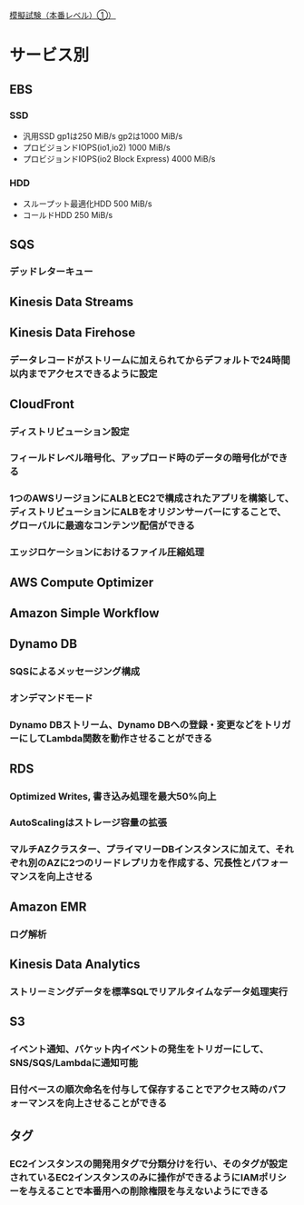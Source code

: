 [模擬試験（本番レベル）①）](https://www.udemy.com/course/aws-associate/learn/quiz/4591360/result/950377312#overview)

# サービス別

## EBS
### SSD 
- 汎用SSD gp1は250 MiB/s gp2は1000 MiB/s
- プロビジョンドIOPS(io1,io2) 1000 MiB/s
- プロビジョンドIOPS(io2 Block Express) 4000 MiB/s
### HDD
- スループット最適化HDD 500 MiB/s
- コールドHDD 250 MiB/s

## SQS
### デッドレターキュー

## Kinesis Data Streams
## Kinesis Data Firehose
### データレコードがストリームに加えられてからデフォルトで24時間以内までアクセスできるように設定

## CloudFront
### ディストリビューション設定
### フィールドレベル暗号化、アップロード時のデータの暗号化ができる
### 1つのAWSリージョンにALBとEC2で構成されたアプリを構築して、ディストリビューションにALBをオリジンサーバーにすることで、グローバルに最適なコンテンツ配信ができる
### エッジロケーションにおけるファイル圧縮処理

## AWS Compute Optimizer

## Amazon Simple Workflow

## Dynamo DB
### SQSによるメッセージング構成
### オンデマンドモード
### Dynamo DBストリーム、Dynamo DBへの登録・変更などをトリガーにしてLambda関数を動作させることができる

## RDS
### Optimized Writes, 書き込み処理を最大50%向上
### AutoScalingはストレージ容量の拡張
### マルチAZクラスター、プライマリーDBインスタンスに加えて、それぞれ別のAZに2つのリードレプリカを作成する、冗長性とパフォーマンスを向上させる

## Amazon EMR
### ログ解析

## Kinesis Data Analytics
### ストリーミングデータを標準SQLでリアルタイムなデータ処理実行

## S3
### イベント通知、バケット内イベントの発生をトリガーにして、SNS/SQS/Lambdaに通知可能
### 日付ベースの順次命名を付与して保存することでアクセス時のパフォーマンスを向上させることができる

## タグ
### EC2インスタンスの開発用タグで分類分けを行い、そのタグが設定されているEC2インスタンスのみに操作ができるようにIAMポリシーを与えることで本番用への削除権限を与えないようにできる

